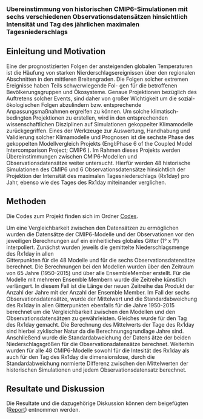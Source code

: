 ### Ubereinstimmung von historischen CMIP6-Simulationen mit sechs verschiedenen Observationsdatensätzen hinsichtlich Intensität und Tag des jährlichen maximalen Tagesniederschlags

## Einleitung und Motivation

Eine der prognostizierten Folgen der ansteigenden globalen Temperaturen ist die Häufung
von starken Nierderschlagsereignissen über den regionalen Abschnitten in den mittleren
Breitengraden. Die Folgen solcher extremen Ereignisse haben Teils schwerwiegende Fol-
gen für die betroffenen Bevölkerungsgruppen und Ökosysteme. Genaue Projektionen
bezüglich des Auftretens solcher Events, sind daher von großer Wichtigkeit um die sozial-
ökologischen Folgen abzulindern bzw. entsprechende Anpassungsmaßnahmen ergreifen zu
können.
Um solche klimatisch-bedingten Projektionen zu erstellen, wird in den entsprechenden
wissenschaftlichen Disziplinen auf Simulationen gekoppelter Klimamodelle zurückgegriffen.
Eines der Werkzeuge zur Auswertung, Handhabung und Validierung solcher Klimamodelle und Prognosen ist die sechste Phase des gekoppelten Modellvergleich Projekts (Engl:Phase 6 of the Coupled Model Intercomparison Project; CMIP6 ). Im
Rahmen dieses Projekts werden Übereinstimmungen zwischen CMIP6-Modellen und Observationsdatensätze weiter
untersucht. Hierfür werden 48 historische Simulationen des CMIP6 und 6 Observationsdatensätze hinsichtlich der Projektion der Intensität des maximalen Tagesniederschlags (Rx1day) pro Jahr, ebenso wie des Tages des Rx1day miteinander verglichen.

## Methoden

Die Codes zum Projekt finden sich im Ordner [Codes](https://github.com/lenas95/Projekt_B/tree/main/Codes).

Um eine Vergleichbarkeit zwischen den Datensätzen zu ermöglichen wurden die Datensätze der CMIP6-Modelle und der Observationen vor den jeweiligen
Berechnungen auf ein einheitliches globales Gitter (1° x 1°) interpoliert. Zunächst wurden jeweils die gemittelte Niederschlagsmenge des Rx1day in allen  
Gitterpunkten für die 48 Modelle und für die sechs Observationsdatensätze berechnet. Die Berechnungen bei den
Modellen wurden  ̈über den  Zeitraum von 65 Jahre (1950-2015) und über alle EnsembleMember erstellt. Für die Modelle mit mehreren Ensemble Membern wurde die
Zeitreihe künstlich verlängert. In diesem Fall ist die Länge der neuen Zeitreihe das Produkt der Anzahl der Jahre mit der Anzahl der Ensemble Member. Im
Fall der sechs Observationsdatensätze, wurde der Mittelwert und die Standardabweichung des Rx1day in allen
Gitterpunkten ebenfalls für die Jahre 1950-2015 berechnet um die Vergleichbarkeit zwischen den Modellen und den Observationsdatensätzen zu gewährleisten.
Gleiches wurde für den Tag des Rx1day gemacht. Die Berechnung des Mittelwerts der Tage des Rx1day
sind hierbei zyklischer Natur da die Berechnungsgrundlage Jahre sind. Anschließend wurde die Standardabweichung der Datens ̈atze der beiden
Niederschlagsgrößen für die Observationsdatensätze berechnet. Weiterhin wurden für alle 48 CMIP6-Modelle sowohl
für die Intesität des Rx1day als auch für den Tag des Rx1day die dimensionslose, durch
die Standardabweichung normierte Differenz zwischen den Mittelwerten der historischen Simulationen und jedem Observationsdatensatz berechnet.

## Resultate und Diskussion

Die Resultate und die dazugehörige Diskussion können dem beigefügten ([Report](http://drdanielappel.de "Mathe- und Infoseite")) entnommen werden.
